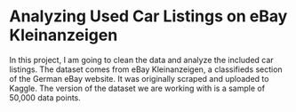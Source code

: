 # Analyzing Used Car Listings on eBay Kleinanzeigen

In this project, I am going to clean the data and analyze the included car listings. The dataset comes from eBay Kleinanzeigen, a classifieds section of the German eBay website. It was originally scraped and uploaded to Kaggle. The version of the dataset we are working with is a sample of 50,000 data points.

